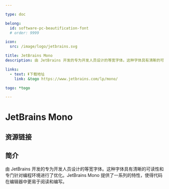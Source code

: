 ```yaml
---

type: doc

belong:
  id: software-pc-beautification-font
  # order: 9999

icon:
  src: /image/logo/jetbrains.svg

title: JetBrains Mono
description: 由 JetBrains 开发的专为开发人员设计的等宽字体。这种字体具有清晰的可读性和专门针对编程环境进行了优化。JetBrains Mono 提供了一系列的特性，使得代码在编辑器中更易于阅读和编写。

links:
  - text: ⏬下载地址
    link: &togo https://www.jetbrains.com/lp/mono/

togo: *togo

---
```


<ShowLogo />

# JetBrains Mono

<ShowBreadcrumb />

## 资源链接

<ShowLinks />

## 简介

由 JetBrains 开发的专为开发人员设计的等宽字体。这种字体具有清晰的可读性和专门针对编程环境进行了优化。JetBrains Mono 提供了一系列的特性，使得代码在编辑器中更易于阅读和编写。